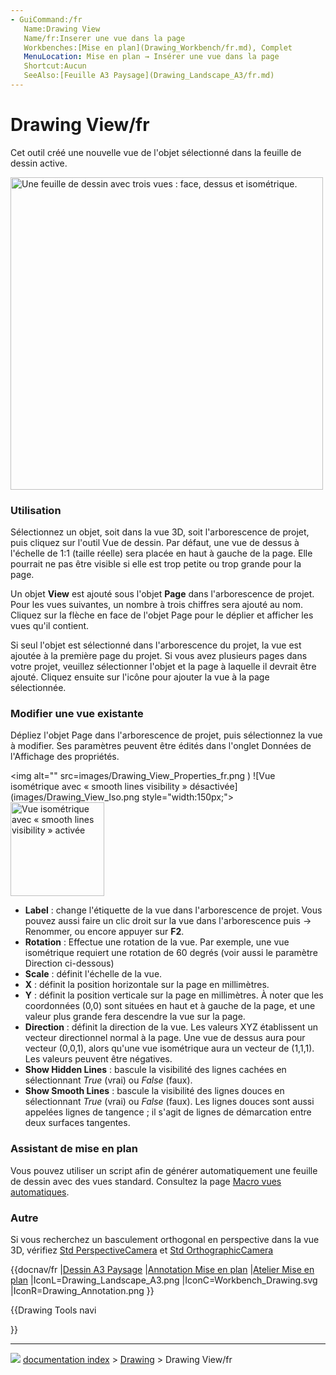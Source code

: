```yaml
---
- GuiCommand:/fr
   Name:Drawing View
   Name/fr:Inserer une vue dans la page
   Workbenches:[Mise en plan](Drawing_Workbench/fr.md), Complet
   MenuLocation: Mise en plan → Insérer une vue dans la page
   Shortcut:Aucun
   SeeAlso:[Feuille A3 Paysage](Drawing_Landscape_A3/fr.md)
---
```


# Drawing View/fr

Cet outil créé une nouvelle vue de l\'objet sélectionné dans la feuille de dessin active.

<img alt="Une feuille de dessin avec trois vues : face, dessus et isométrique." src=images/Drawing_Views_fr.png  style="width:500px;">

### Utilisation

Sélectionnez un objet, soit dans la vue 3D, soit l\'arborescence de projet, puis cliquez sur l\'outil Vue de dessin. Par défaut, une vue de dessus à l\'échelle de 1:1 (taille réelle) sera placée en haut à gauche de la page. Elle pourrait ne pas être visible si elle est trop petite ou trop grande pour la page.

Un objet **View** est ajouté sous l\'objet **Page** dans l\'arborescence de projet. Pour les vues suivantes, un nombre à trois chiffres sera ajouté au nom. Cliquez sur la flèche en face de l\'objet Page pour le déplier et afficher les vues qu\'il contient.

Si seul l\'objet est sélectionné dans l\'arborescence du projet, la vue est ajoutée à la première page du projet. Si vous avez plusieurs pages dans votre projet, veuillez sélectionner l\'objet et la page à laquelle il devrait être ajouté. Cliquez ensuite sur l\'icône pour ajouter la vue à la page sélectionnée.

### Modifier une vue existante 

Dépliez l\'objet Page dans l\'arborescence de projet, puis sélectionnez la vue à modifier. Ses paramètres peuvent être édités dans l\'onglet Données de l\'Affichage des propriétés.

<img alt="" src=images/Drawing_View_Properties_fr.png‎ ) ![Vue isométrique avec « smooth lines visibility » désactivée](images/Drawing_View_Iso.png‎  style="width:150px;"> <img alt="Vue isométrique avec « smooth lines visibility » activée" src=images/Drawing_View_Iso_SmoothLines.png‎‎  style="width:150px;">

-   **Label** : change l\'étiquette de la vue dans l\'arborescence de projet. Vous pouvez aussi faire un clic droit sur la vue dans l\'arborescence puis → Renommer, ou encore appuyer sur **F2**.
-   **Rotation** : Effectue une rotation de la vue. Par exemple, une vue isométrique requiert une rotation de 60 degrés (voir aussi le paramètre Direction ci-dessous)
-   **Scale** : définit l\'échelle de la vue.
-   **X** : définit la position horizontale sur la page en millimètres.
-   **Y** : définit la position verticale sur la page en millimètres. À noter que les coordonnées (0,0) sont situées en haut et à gauche de la page, et une valeur plus grande fera descendre la vue sur la page.
-   **Direction** : définit la direction de la vue. Les valeurs XYZ établissent un vecteur directionnel normal à la page. Une vue de dessus aura pour vecteur (0,0,1), alors qu\'une vue isométrique aura un vecteur de (1,1,1). Les valeurs peuvent être négatives.
-   **Show Hidden Lines** : bascule la visibilité des lignes cachées en sélectionnant *True* (vrai) ou *False* (faux).
-   **Show Smooth Lines** : bascule la visibilité des lignes douces en sélectionnant *True* (vrai) ou *False* (faux). Les lignes douces sont aussi appelées lignes de tangence ; il s\'agit de lignes de démarcation entre deux surfaces tangentes.

### Assistant de mise en plan 

Vous pouvez utiliser un script afin de générer automatiquement une feuille de dessin avec des vues standard. Consultez la page [Macro vues automatiques](Macro_Automatic_drawing/fr.md).




### Autre

Si vous recherchez un basculement orthogonal en perspective dans la vue 3D, vérifiez [Std PerspectiveCamera](Std_PerspectiveCamera/fr.md) et [Std OrthographicCamera](Std_OrthographicCamera/fr.md)


<div class="mw-translate-fuzzy">


{{docnav/fr
|[Dessin A3 Paysage](Drawing_Landscape_A3/fr.md)
|[Annotation Mise en plan](Drawing_Annotation/fr.md)
|[Atelier Mise en plan](Drawing_Workbench/fr.md)
|IconL=Drawing_Landscape_A3.png
|IconC=Workbench_Drawing.svg
|IconR=Drawing_Annotation.png
}}


</div>


{{Drawing Tools navi

}}



---
![](images/Right_arrow.png) [documentation index](../README.md) > [Drawing](Drawing_Workbench.md) > Drawing View/fr
